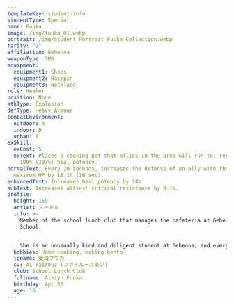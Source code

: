 ```yaml
---
templateKey: student-info
studentType: Special
name: Fuuka
image: /img/fuuka_01.webp
portrait: /img/Student_Portrait_Fuuka_Collection.webp
rarity: "2"
affiliation: Gehenna
weaponType: SMG
equipment:
  equipment1: Shoes
  equipment2: Hairpin
  equipment3: Necklace
role: Healer
position: None
atkType: Explosion
defType: Heavy Armour
combatEnvironment:
  outdoor: A
  indoor: D
  urban: A
exSkill:
  exCost: 5
  exText: Places a cooking pot that allies in the area will run to, recovering
    109% (207%) heal potency.
normalText: Every 20 seconds, increases the defense of an ally with the highest
  maximum HP by 18.1% (16 sec).
enhancedText: Increases heal potency by 14%.
subText: Increases allies' critical resistance by 9.1%.
profile:
  height: 159
  artist: ヌードル
  info: >-
    Member of the school lunch club that manages the cafeteria at Gehenna
    School. 


    She is an unusually kind and diligent student at Gehenna, and every morning she prepares and distributes food for hundreds of people at the school. Her cooking skills are on the good side, but due to a lack of staff in the cafeteria, she doesn't get enough credit for her skills. However, she's not giving up and is persevering in her efforts to make the menu even better.
  hobbies: Home cooking, making bento
  jpname: 愛清フウカ
  cv: Ai Fairouz (ファイルーズあい)
  club: School Lunch Club
  fullname: Aikiyo Fuuka
  birthday: Apr 30
  age: 16
---
```

